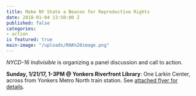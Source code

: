 ```yaml
---
title: Make NY State a Beacon for Reproductive Rights
date: 2018-01-04 13:50:00 Z
published: false
categories:
- action
is featured: true
main-image: "/uploads/RHA%20image.png"
---
```


*NYCD-16 Indivisible* is organizing a panel discussion and call to action.

**Sunday, 1/21/17, 1-3PM @ Yonkers Riverfront Library**: One Larkin Center, across from Yonkers Metro North train station. See [attached flyer for details](https://twitter.us15.list-manage.com/track/click?u=6e44580c77d04c66ad74296e8&id=da929e31be&e=ad5c7fe4c2).